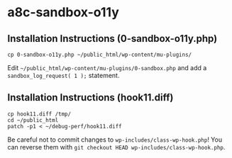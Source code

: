 # a8c-sandbox-o11y

## Installation Instructions (0-sandbox-o11y.php)

`cp 0-sandbox-o11y.php ~/public_html/wp-content/mu-plugins/`

Edit `~/public_html/wp-content/mu-plugins/0-sandbox.php` and add a `sandbox_log_request( 1 );` statement.

## Installation Instructions (hook11.diff)

```
cp hook11.diff /tmp/
cd ~/public_html
patch -p1 < ~/debug-perf/hook11.diff
```

Be careful not to commit changes to `wp-includes/class-wp-hook.php`! You can reverse them with `git checkout HEAD wp-includes/class-wp-hook.php`.
